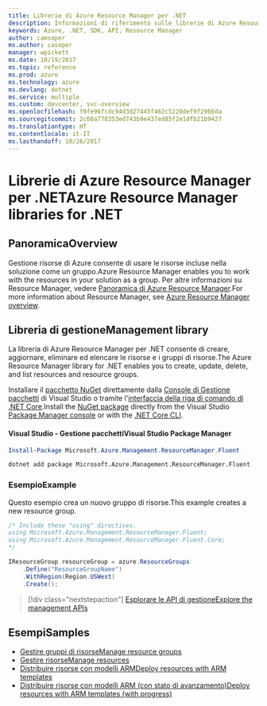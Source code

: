 ```yaml
---
title: Librerie di Azure Resource Manager per .NET
description: Informazioni di riferimento sulle librerie di Azure Resource Manager per .NET
keywords: Azure, .NET, SDK, API, Resource Manager
author: camsoper
ms.author: casoper
manager: wpickett
ms.date: 10/19/2017
ms.topic: reference
ms.prod: azure
ms.technology: azure
ms.devlang: dotnet
ms.service: multiple
ms.custom: devcenter, svc-overview
ms.openlocfilehash: f9fe96fcdc94d3d27445f462c5220def9f2966da
ms.sourcegitcommit: 2c08a778353ed743b9e437ed85f2e1dfb21b9427
ms.translationtype: HT
ms.contentlocale: it-IT
ms.lasthandoff: 10/26/2017
---
```

# <a name="azure-resource-manager-libraries-for-net"></a><span data-ttu-id="765c5-104">Librerie di Azure Resource Manager per .NET</span><span class="sxs-lookup"><span data-stu-id="765c5-104">Azure Resource Manager libraries for .NET</span></span>

## <a name="overview"></a><span data-ttu-id="765c5-105">Panoramica</span><span class="sxs-lookup"><span data-stu-id="765c5-105">Overview</span></span>

<span data-ttu-id="765c5-106">Gestione risorse di Azure consente di usare le risorse incluse nella soluzione come un gruppo.</span><span class="sxs-lookup"><span data-stu-id="765c5-106">Azure Resource Manager enables you to work with the resources in your solution as a group.</span></span>  <span data-ttu-id="765c5-107">Per altre informazioni su Resource Manager, vedere [Panoramica di Azure Resource Manager](https://docs.microsoft.com/azure/azure-resource-manager/resource-group-overview).</span><span class="sxs-lookup"><span data-stu-id="765c5-107">For more information about Resource Manager, see [Azure Resource Manager overview](https://docs.microsoft.com/azure/azure-resource-manager/resource-group-overview).</span></span>

## <a name="management-library"></a><span data-ttu-id="765c5-108">Libreria di gestione</span><span class="sxs-lookup"><span data-stu-id="765c5-108">Management library</span></span>

<span data-ttu-id="765c5-109">La libreria di Azure Resource Manager per .NET consente di creare, aggiornare, eliminare ed elencare le risorse e i gruppi di risorse.</span><span class="sxs-lookup"><span data-stu-id="765c5-109">The Azure Resource Manager library for .NET enables you to create, update, delete, and list resources and resource groups.</span></span>

<span data-ttu-id="765c5-110">Installare il [pacchetto NuGet](https://www.nuget.org/packages/Microsoft.Azure.Management.ResourceManager.Fluent) direttamente dalla [Console di Gestione pacchetti][PackageManager] di Visual Studio o tramite l'[interfaccia della riga di comando di .NET Core][DotNetCLI].</span><span class="sxs-lookup"><span data-stu-id="765c5-110">Install the [NuGet package](https://www.nuget.org/packages/Microsoft.Azure.Management.ResourceManager.Fluent) directly from the Visual Studio [Package Manager console][PackageManager] or with the [.NET Core CLI][DotNetCLI].</span></span>

#### <a name="visual-studio-package-manager"></a><span data-ttu-id="765c5-111">Visual Studio - Gestione pacchetti</span><span class="sxs-lookup"><span data-stu-id="765c5-111">Visual Studio Package Manager</span></span>

```powershell
Install-Package Microsoft.Azure.Management.ResourceManager.Fluent
```

```bash
dotnet add package Microsoft.Azure.Management.ResourceManager.Fluent
```

### <a name="example"></a><span data-ttu-id="765c5-112">Esempio</span><span class="sxs-lookup"><span data-stu-id="765c5-112">Example</span></span>

<span data-ttu-id="765c5-113">Questo esempio crea un nuovo gruppo di risorse.</span><span class="sxs-lookup"><span data-stu-id="765c5-113">This example creates a new resource group.</span></span>

```csharp
/* Include these "using" directives.
using Microsoft.Azure.Management.ResourceManager.Fluent;
using Microsoft.Azure.Management.ResourceManager.Fluent.Core;
*/

IResourceGroup resourceGroup = azure.ResourceGroups
    .Define("ResourceGroupName")
    .WithRegion(Region.USWest)
    .Create();
```

> [!div class="nextstepaction"]
> [<span data-ttu-id="765c5-114">Esplorare le API di gestione</span><span class="sxs-lookup"><span data-stu-id="765c5-114">Explore the management APIs</span></span>](/dotnet/api/overview/azure/resources/management)


## <a name="samples"></a><span data-ttu-id="765c5-115">Esempi</span><span class="sxs-lookup"><span data-stu-id="765c5-115">Samples</span></span>

* [<span data-ttu-id="765c5-116">Gestire gruppi di risorse</span><span class="sxs-lookup"><span data-stu-id="765c5-116">Manage resource groups</span></span>](https://github.com/Azure-Samples/resources-dotnet-manage-resource-group)
* [<span data-ttu-id="765c5-117">Gestire risorse</span><span class="sxs-lookup"><span data-stu-id="765c5-117">Manage resources</span></span>](https://github.com/Azure-Samples/resources-dotnet-manage-resource)
* [<span data-ttu-id="765c5-118">Distribuire risorse con modelli ARM</span><span class="sxs-lookup"><span data-stu-id="765c5-118">Deploy resources with ARM templates</span></span>](https://github.com/Azure-Samples/resources-dotnet-deploy-using-arm-template)
* [<span data-ttu-id="765c5-119">Distribuire risorse con modelli ARM (con stato di avanzamento)</span><span class="sxs-lookup"><span data-stu-id="765c5-119">Deploy resources with ARM templates (with progress)</span></span>](https://github.com/Azure-Samples/resources-dotnet-deploy-using-arm-template-with-progress)


[PackageManager]: https://docs.microsoft.com/nuget/tools/package-manager-console
[DotNetCLI]: https://docs.microsoft.com/dotnet/core/tools/dotnet-add-package
